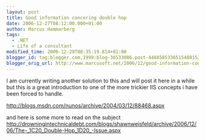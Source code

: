 ```yaml
---
layout: post
title: Good information concering double hop
date: 2006-12-27T08:12:00.000+01:00
author: Marcus Hammarberg
tags:
  - .NET
  - Life of a consultant
modified_time: 2006-12-29T08:35:19.814+01:00
blogger_id: tag:blogger.com,1999:blog-36533086.post-4488585336515488152
blogger_orig_url: http://www.marcusoft.net/2006/12/good-information-concering-double-hop.html
---
```


I am currently writing another solution to this and will post it
here in a while but this is a great introduction to one of the more
trickier IIS concepts i have been forced to handle.

<http://blogs.msdn.com/nunos/archive/2004/03/12/88468.aspx>

and here is some more to read on the subject
<http://drowningintechnicaldebt.com/blogs/shawnweisfeld/archive/2006/12/06/The-_1C20_Double-Hop_1D20_-Issue.aspx>

